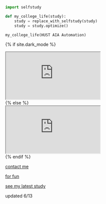 ```python
import selfstudy

def my_college_life(study):
    study = replace_with_selfstudy(study)
    study = study.optimize()

my_college_life(HUST AIA Automation)
```
<!--
<div style=" width: 100%; height:220;overflow: hidden; "><iframe src="https://widget.pkmer.cn/free/BongoCat?user=3285d6c1-2db8-4a90-8173-d38255e5b447&theme=%E4%BA%AE%E8%89%B2%E6%A8%A1%E5%BC%8F&select-theme=light" allow="fullscreen" style=" height: 100%; width: 100%;"></iframe></div>
-->

<!DOCTYPE html>
<html lang="zh-CN">
<head>
<meta charset="UTF-8">
<meta name="viewport" content="width=device-width, initial-scale=1.0">
<title>动态图显示</title>
<style>
  :root {
    --iframe-background: #ffffff; /* 浅色模式背景颜色 */
    --iframe-background-dark: #121212; /* 深色模式背景颜色 */
  }

  .iframe-container {
    width: 100%;
    height: 220px;
    overflow: hidden;
    background-color: var(--iframe-background); /* 默认背景颜色 */
  }

  /* 深色模式媒体查询 */
  @media (prefers-color-scheme: dark) {
    .iframe-container {
      background-color: var(--iframe-background-dark);
    }
  }

  iframe {
    height: 100%;
    width: 100%;
    border: none;
  }
</style>
</head>
<body>

{% if site.dark_mode %}
<div class="iframe-container">
  <iframe src="https://widget.pkmer.cn/free/BongoCat?user=3285d6c1-2db8-4a90-8173-d38255e5b447&theme=%E6%9A%97%E8%89%B2%E6%A8%A1%E5%BC%8F&select-theme=dark" allow="fullscreen"></iframe>
</div>
{% else %}
<div class="iframe-container">
  <iframe src="https://widget.pkmer.cn/free/BongoCat?user=3285d6c1-2db8-4a90-8173-d38255e5b447&theme=%E4%BA%AE%E8%89%B2%E6%A8%A1%E5%BC%8F&select-theme=light" allow="fullscreen"></iframe>
</div>
{% endif %}

</body>
</html>


[contact me](about.md)

[for fun](test.md)

[see my latest study](https://blog.csdn.net/2301_81944256?spm=1011.2415.3001.5343)

updated 6/13
